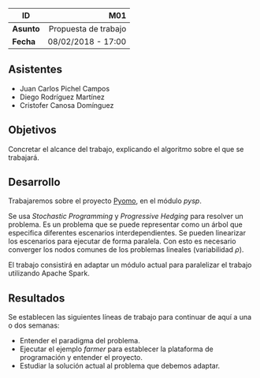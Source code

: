 | **ID**   |               M01 |
| -------- | ---------------------: |
| **Asunto** | Propuesta de trabajo |
| **Fecha** | 08/02/2018 - 17:00 |

## Asistentes

- Juan Carlos Pichel Campos
- Diego Rodríguez Martínez
- Cristofer Canosa Domínguez

## Objetivos

Concretar el alcance del trabajo, explicando el algoritmo sobre el que se trabajará.

## Desarrollo

Trabajaremos sobre el proyecto [Pyomo](https://github.com/Pyomo/pyomo), en el módulo *pysp*. 

Se usa *Stochastic Programming* y *Progressive Hedging* para resolver un problema. Es un problema que se puede representar como un árbol que especifica diferentes escenarios interdependientes. Se pueden linearizar los escenarios para ejecutar de forma paralela. Con esto es necesario converger los nodos comunes de los problemas lineales (variabilidad $\rho$).

El trabajo consistirá en adaptar un módulo actual para paralelizar el trabajo utilizando Apache Spark.

## Resultados

Se establecen las siguientes líneas de trabajo para continuar de aquí a una o dos semanas:

- Entender el paradigma del problema.
- Ejecutar el ejemplo *farmer* para establecer la plataforma de programación y entender el proyecto.
- Estudiar la solución actual al problema que debemos adaptar.